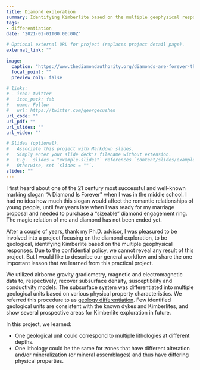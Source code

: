 ```yaml
---
title: Diamond exploration
summary: Identifying Kimberlite based on the multiple geophysical responses
tags:
- differentiation
date: "2021-01-01T00:00:00Z"

# Optional external URL for project (replaces project detail page).
external_link: ""

image:
  caption: "https://www.thediamondauthority.org/diamonds-are-forever-the-story-behind-the-slogan/"
  focal_point: ""
  preview_only: false

# links:
# - icon: twitter
#   icon_pack: fab
#   name: Follow
#   url: https://twitter.com/georgecushen
url_code: ""
url_pdf: ""
url_slides: ""
url_video: ""

# Slides (optional).
#   Associate this project with Markdown slides.
#   Simply enter your slide deck's filename without extension.
#   E.g. `slides = "example-slides"` references `content/slides/example-slides.md`.
#   Otherwise, set `slides = ""`.
slides: ""
---
```


I first heard about one of the 21 century most successful and well-known marking slogan “A Diamond Is Forever" when I was in the middle school. I had no idea how much this slogan would affect the romantic relationships of young people, until few years late when I was ready for my marriage proposal and needed to purchase a “sizeable” diamond engagement ring. The magic relation of me and diamond has not been ended yet.

After a couple of years, thank my Ph.D. advisor, I was pleasured to be involved into a project focusing on the diamond exploration, to be geological, identifying Kimberlite based on the multiple geophysical responses. Due to the confidential policy, we cannot reveal any result of this project. But I would like to describe our general workflow and share the one important lesson that we learned from this practical project.

We utilized airborne gravity gradiometry, magnetic and electromagnetic data to, respectively, recover subsurface density, susceptibility and conductivity models. The subsurface system was differentiated into multiple geological units based on various physical property characteristics. We referred this procedure to as [geology differentiation](https://sites.google.com/view/jiajiasun/research/geology-differentiation). Few identified geological units are consistent with the known dykes and Kimberlites, and show several prospective areas for Kimberlite exploration in future.

In this project, we learned:
- One geological unit could correspond to multiple lithologies at different depths.
- One lithology could be the same for zones that have different alteration and/or mineralization (or mineral assemblages) and thus have differing physical properties.
